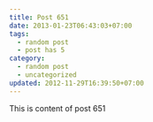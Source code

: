 ```yaml
---
title: Post 651
date: 2013-01-23T06:43:03+07:00
tags:
  - random post
  - post has 5
category:
  - random post
  - uncategorized
updated: 2012-11-29T16:39:50+07:00
---
```

This is content of post 651